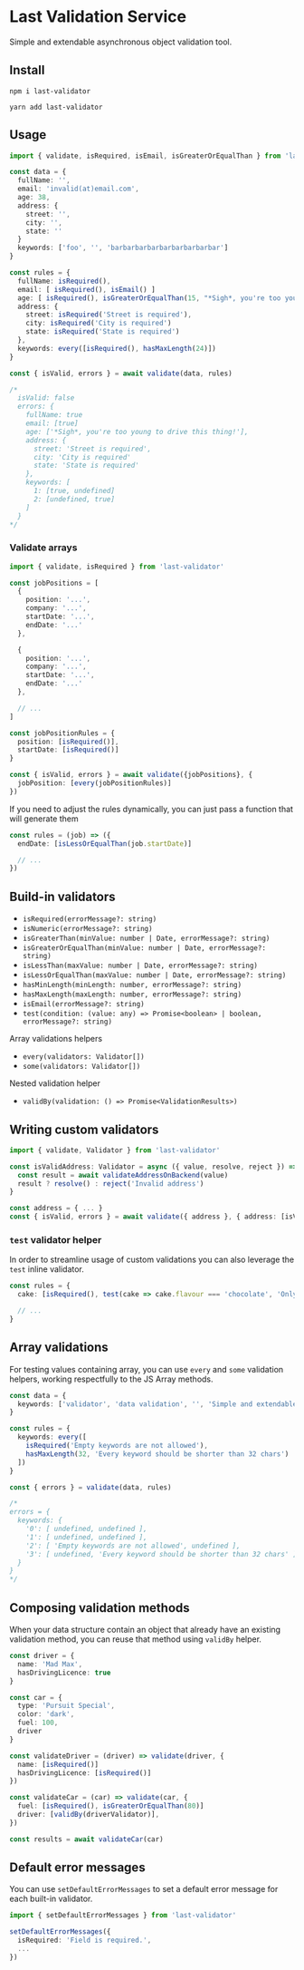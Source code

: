 # Last Validation Service

Simple and extendable asynchronous object validation tool.

## Install

```
npm i last-validator
```

```
yarn add last-validator
```

## Usage

```typescript
import { validate, isRequired, isEmail, isGreaterOrEqualThan } from 'last-validator'

const data = {
  fullName: '',
  email: 'invalid(at)email.com',
  age: 38,
  address: {
    street: '',
    city: '',
    state: ''
  }
  keywords: ['foo', '', 'barbarbarbarbarbarbarbarbar']
}

const rules = {
  fullName: isRequired(),
  email: [ isRequired(), isEmail() ]
  age: [ isRequired(), isGreaterOrEqualThan(15, "*Sigh*, you're too young to drive this thing!") ],
  address: {
    street: isRequired('Street is required'),
    city: isRequired('City is required')
    state: isRequired('State is required')
  },
  keywords: every([isRequired(), hasMaxLength(24)])
}

const { isValid, errors } = await validate(data, rules)

/*
  isValid: false
  errors: {
    fullName: true
    email: [true]
    age: ['*Sigh*, you're too young to drive this thing!'],
    address: {
      street: 'Street is required',
      city: 'City is required'
      state: 'State is required'
    },
    keywords: [
      1: [true, undefined]
      2: [undefined, true]
    ]
  }
*/
```

### Validate arrays

```typescript
import { validate, isRequired } from 'last-validator'

const jobPositions = [
  {
    position: '...',
    company: '...',
    startDate: '...',
    endDate: '...'
  },

  {
    position: '...',
    company: '...',
    startDate: '...',
    endDate: '...'
  },

  // ...
]

const jobPositionRules = {
  position: [isRequired()],
  startDate: [isRequired()]
}

const { isValid, errors } = await validate({jobPositions}, {
  jobPosition: [every(jobPositionRules)]
})
```

If you need to adjust the rules dynamically, you can just pass a function that will generate them


```typescript
const rules = (job) => ({
  endDate: [isLessOrEqualThan(job.startDate)]

  // ...
})
```

## Build-in validators

- `isRequired(errorMessage?: string)`
- `isNumeric(errorMessage?: string)`
- `isGreaterThan(minValue: number | Date, errorMessage?: string)`
- `isGreaterOrEqualThan(minValue: number | Date, errorMessage?: string)`
- `isLessThan(maxValue: number | Date, errorMessage?: string)`
- `isLessOrEqualThan(maxValue: number | Date, errorMessage?: string)`
- `hasMinLength(minLength: number, errorMessage?: string)`
- `hasMaxLength(maxLength: number, errorMessage?: string)`
- `isEmail(errorMessage?: string)`
- `test(condition: (value: any) => Promise<boolean> | boolean, errorMessage?: string)`

Array validations helpers
- `every(validators: Validator[])`
- `some(validators: Validator[])`

Nested validation helper
- `validBy(validation: () => Promise<ValidationResults>)`

## Writing custom validators

```typescript
import { validate, Validator } from 'last-validator'

const isValidAddress: Validator = async ({ value, resolve, reject }) => {
  const result = await validateAddressOnBackend(value)
  result ? resolve() : reject('Invalid address')
}

const address = { ... }
const { isValid, errors } = await validate({ address }, { address: [isValidAddress] })
```

### `test` validator helper

In order to streamline usage of custom validations you can also leverage the `test` inline validator.

```typescript
const rules = {
  cake: [isRequired(), test(cake => cake.flavour === 'chocolate', 'Only chocolate cakes are accepted here')]

  // ...
}
```

## Array validations

For testing values containing array, you can use `every` and `some` validation helpers, working respectfully to the JS Array methods.

```typescript
const data = {
  keywords: ['validator', 'data validation', '', 'Simple and extendable asynchronous object validation tool']
}

const rules = {
  keywords: every([
    isRequired('Empty keywords are not allowed'),
    hasMaxLength(32, 'Every keyword should be shorter than 32 chars')
  ])
}

const { errors } = validate(data, rules)

/*
errors = {
  keywords: {
    '0': [ undefined, undefined ],
    '1': [ undefined, undefined ],
    '2': [ 'Empty keywords are not allowed', undefined ],
    '3': [ undefined, 'Every keyword should be shorter than 32 chars' ]
  }
}
*/
```

## Composing validation methods

When your data structure contain an object that already have an existing validation method, you can reuse that method using `validBy` helper.

```typescript
const driver = {
  name: 'Mad Max',
  hasDrivingLicence: true
}

const car = {
  type: 'Pursuit Special',
  color: 'dark',
  fuel: 100,
  driver
}

const validateDriver = (driver) => validate(driver, {
  name: [isRequired()]
  hasDrivingLicence: [isRequired()]
})

const validateCar = (car) => validate(car, {
  fuel: [isRequired(), isGreaterOrEqualThan(80)]
  driver: [validBy(driverValidator)],
})

const results = await validateCar(car)
```

## Default error messages

You can use `setDefaultErrorMessages` to set a default error message for each built-in validator.

```typescript
import { setDefaultErrorMessages } from 'last-validator'

setDefaultErrorMessages({
  isRequired: 'Field is required.',
  ...
})
```